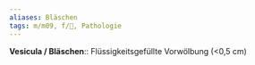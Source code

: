 ```yaml
---
aliases: Bläschen
tags: m/m09, f/🧴, Pathologie
---
```

**Vesicula / Bläschen**:: Flüssigkeitsgefüllte Vorwölbung (<0,5 cm)